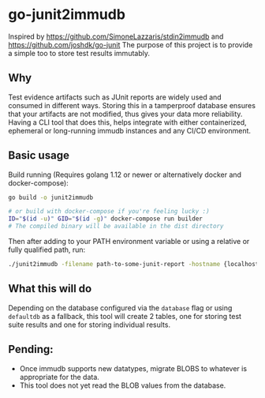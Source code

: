 # go-junit2immudb

Inspired by https://github.com/SimoneLazzaris/stdin2immudb and https://github.com/joshdk/go-junit
The purpose of this project is to provide a simple too to store test results immutably.

## Why

Test evidence artifacts such as JUnit reports are widely used and consumed in different ways. Storing this in a tamperproof database ensures that your artifacts are not modified, thus gives your data more reliability. Having a CLI tool that does this, helps integrate with either containerized, ephemeral or long-running immudb instances and any CI/CD environment.

## Basic usage

Build running (Requires golang 1.12 or newer or alternatively docker and docker-compose):

```bash
go build -o junit2immudb 

# or build with docker-compose if you're feeling lucky :)
ID="$(id -u)" GID="$(id -g)" docker-compose run builder
# The compiled binary will be available in the dist directory
```

Then after adding to your PATH environment variable or using a relative or fully qualified path, run:

```bash
./junit2immudb -filename path-to-some-junit-report -hostname {localhost/your-immudb-host} -port {3322/your-immudb-port} -username {immudb/your-immudb-username} -password {your-immudb-password}
```

## What this will do

Depending on the database configured via the ```database``` flag or using ```defaultdb``` as a fallback, this tool will create 2 tables, one for storing test suite results and one for storing individual results.


## Pending: 

* Once immudb supports new datatypes, migrate BLOBS to whatever is appropriate for the data.
* This tool does not yet read the BLOB values from the database.
  